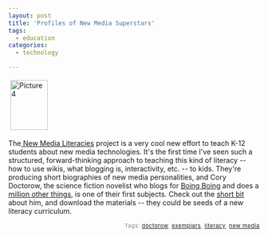 ```yaml
---
layout: post
title: 'Profiles of New Media Superstars'
tags:
  - education
categories:
  - technology

---
```


<p>
<a href="http://www.levjoy.com/blog/wp-content/uploads/2006/09/Picture%204.png"><img src="http://www.levjoy.com/blog/wp-content/uploads/2006/09/Picture%204-tm.jpg" height="100" width="75" border="0" hspace="4" vspace="4" alt="Picture 4" /></a>
</p><p>
The<a href="http://www.projectnml.org/"> New Media Literacies</a> project is a very cool new effort to teach K-12 students about new media technologies.  It's the first time I've seen such a structured, forward-thinking approach to teaching this kind of literacy -- how to use wikis, what blogging is, interactivity, etc. -- to kids.  They're producing short biographies of new media personalities, and Cory Doctorow, the science fiction novelist who blogs for <a href="http://boingboing.net/">Boing Boing</a> and does a <a href="http://www.projectnml.org/node/511">million other things</a>, is one of their first subjects.  Check out the <a href="http://www.projectnml.org/exemplars/02Doctorow">short bit</a> about him, and download the materials -- they could be seeds of a new literacy curriculum.
</p>
<!-- technorati tags start --><p style="text-align:right;font-size:11px;letter-spacing:.05em;color:#808979;">Tags: <a href="http://www.technorati.com/tag/doctorow" rel="tag">doctorow</a>, <a href="http://www.technorati.com/tag/exemplars" rel="tag">exemplars</a>, <a href="http://www.technorati.com/tag/literacy" rel="tag">literacy</a>, <a href="http://www.technorati.com/tag/new media" rel="tag">new media</a></p><!-- technorati tags end -->
